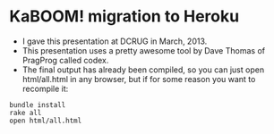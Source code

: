 KaBOOM! migration to Heroku
===========================

* I gave this presentation at DCRUG in March, 2013.
* This presentation uses a pretty awesome tool by Dave Thomas of PragProg called codex.
* The final output has already been compiled, so you can just open html/all.html in any browser, but if for some reason you want to recompile it:

````
bundle install
rake all
open html/all.html
````

